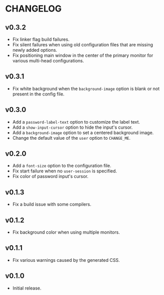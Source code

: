# CHANGELOG

## v0.3.2

* Fix linker flag build failures.
* Fix silent failures when using old configuration files that are missing newly
  added options.
* Fix positioning main window in the center of the primary monitor for various
  multi-head configurations.

## v0.3.1

* Fix white background when the `background-image` option is blank or not
  present in the config file.

## v0.3.0

* Add a `password-label-text` option to customize the label text.
* Add a `show-input-cursor` option to hide the input's cursor.
* Add a `background-image` option to set a centered background image.
* Change the default value of the `user` option to `CHANGE_ME`.

## v0.2.0

* Add a `font-size` option to the configuration file.
* Fix start failure when no `user-session` is specified.
* Fix color of password input's cursor.

## v0.1.3

* Fix a build issue with some compilers.

## v0.1.2

* Fix background color when using multiple monitors.

## v0.1.1

* Fix various warnings caused by the generated CSS.

## v0.1.0

* Initial release.
